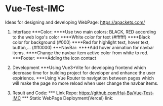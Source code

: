 # Vue-Test-IMC
Ideas for designing and developing WebPage: https://apackets.com/

1) Interface
***Color: 
       ****Use two main colors: BLACK, RED according to the web logo's color
       ****White color for text (#ffffff)
       ****Black color for background (#000)
       ****Red for highlight text, hover text, button,... (#ff0000)
***NavBar:
       ****Add hover animation for navbar items.
       ****Change the navbar item active color from white to red.
***Footer:
       ****Adding the icon contact

2) Development
***Using Vue3+Vite for developing frontend which decrease time for building project for developer and enhance the user expirience.
***Using Vue Router to navigation between pages which will make the page no more reload when user change the navbar items.

       
3) Result and Code:
*** Link Repo: https://github.com/Hai-Ba/Vue-Test-IMC
*** Static WebPage Deployment(Vercel) link:
